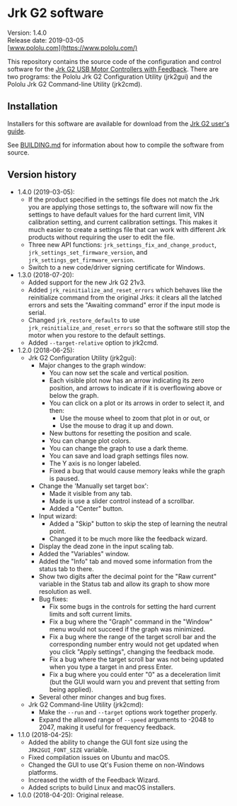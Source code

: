 # Jrk G2 software

Version: 1.4.0<br>
Release date: 2019-03-05<br>
[www.pololu.com](https://www.pololu.com/)

This repository contains the source code of the configuration and control software for
the [Jrk G2 USB Motor Controllers with Feedback][jrk].
There are two programs:
the Pololu Jrk G2 Configuration Utility (jrk2gui)
and the Pololu Jrk G2 Command-line Utility (jrk2cmd).

## Installation

Installers for this software are available for download from the
[Jrk G2 user's guide][guide].

See [BUILDING.md](BUILDING.md) for information about how to compile the software
from source.

## Version history

- 1.4.0 (2019-03-05):
  - If the product specified in the settings file does not match the Jrk you
    are applying those settings to, the software will now fix the settings to
    have default values for the hard current limit, VIN calibration setting,
    and current calibration settings.  This makes it much easier to create a
    settings file that can work with different Jrk products without
    requiring the user to edit the file.
  - Three new API functions: `jrk_settings_fix_and_change_product`,
    `jrk_settings_set_firmware_version`, and
    `jrk_settings_get_firmware_version`.
  - Switch to a new code/driver signing certificate for Windows.
- 1.3.0 (2018-07-20):
  - Added support for the new Jrk G2 21v3.
  - Added `jrk_reinitialize_and_reset_errors` which behaves like the
    reinitialize command from the original Jrks: it clears all the latched
    errors and sets the "Awaiting command" error if the input mode is serial.
  - Changed `jrk_restore_defaults` to use `jrk_reinitialize_and_reset_errors`
    so that the software still stop the motor when you restore to the
    default settings.
  - Added `--target-relative` option to jrk2cmd.
- 1.2.0 (2018-06-25):
  - Jrk G2 Configuration Utility (jrk2gui):
    - Major changes to the graph window:
      - You can now set the scale and vertical position.
      - Each visible plot now has an arrow indicating its zero position, and
        arrows to indicate if it is overflowing above or below the graph.
      - You can click on a plot or its arrows in order to select it, and then:
        - Use the mouse wheel to zoom that plot in or out, or
        - Use the mouse to drag it up and down.
      - New buttons for resetting the position and scale.
      - You can change plot colors.
      - You can change the graph to use a dark theme.
      - You can save and load graph settings files now.
      - The Y axis is no longer labeled.
      - Fixed a bug that would cause memory leaks while the graph is paused.
    - Change the 'Manually set target box':
      - Made it visible from any tab.
      - Made is use a slider control instead of a scrollbar.
      - Added a "Center" button.
    - Input wizard:
      - Added a "Skip" button to skip the step of learning the neutral point.
      - Changed it to be much more like the feedback wizard.
    - Display the dead zone in the input scaling tab.
    - Added the "Variables" window.
    - Added the "Info" tab and moved some information from the status tab to there.
    - Show two digits after the decimal point for the "Raw current" variable
      in the Status tab and allow its graph to show more resolution as well.
    - Bug fixes:
      - Fix some bugs in the controls for setting the hard current limits and soft
        current limits.
      - Fix a bug where the "Graph" command in the "Window" menu would not succeed
        if the graph was minimized.
      - Fix a bug where the range of the target scroll bar and the corresponding
        number entry would not get updated when you click "Apply settings",
        changing the feedback mode.
      - Fix a bug where the target scroll bar was not being updated when you
        type a target in and press Enter.
      - Fix a bug where you could enter "0" as a deceleration limit (but the GUI
        would warn you and prevent that setting from being applied).
    - Several other minor changes and bug fixes.
  - Jrk G2 Command-line Utility (jrk2cmd):
    - Make the `--run` and `--target` options work together properly.
    - Expand the allowed range of `--speed` arguments to -2048 to 2047, making
      it useful for frequency feedback.
- 1.1.0 (2018-04-25):
  - Added the ability to change the GUI font size using the
    `JRK2GUI_FONT_SIZE` variable.
  - Fixed compilation issues on Ubuntu and macOS.
  - Changed the GUI to use Qt's Fusion theme on non-Windows platforms.
  - Increased the width of the Feedback Wizard.
  - Added scripts to build Linux and macOS installers.
- 1.0.0 (2018-04-20): Original release.

[jrk]: https://www.pololu.com/jrk
[guide]: https://www.pololu.com/docs/0J73
